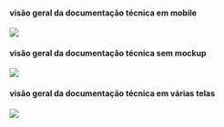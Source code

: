 <!--- mockup mobile --->
#### visão geral da documentação técnica em mobile
<img src="./../mockup/mockup3.png"/>

<br/>

<!--- mockup fullscreen --->
#### visão geral da documentação técnica sem mockup
<img src="screenshots/docs.png"/>

<br/>

#### visão geral da documentação técnica em várias telas
<img src="./../mockup/mockup2.png"/>
